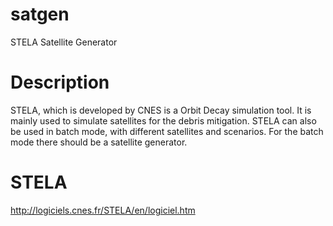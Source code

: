 satgen
======

STELA Satellite Generator

Description
===========
STELA, which is developed by CNES is a Orbit Decay simulation tool. It is mainly used to simulate satellites for the debris mitigation. STELA can also be used in batch mode, with different satellites and scenarios. For the batch mode there should be a satellite generator.

STELA 
=======
http://logiciels.cnes.fr/STELA/en/logiciel.htm
